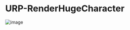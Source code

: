 # URP-RenderHugeCharacter

![image](https://github.com/tkonexhh/URP-RenderHugeCharacter/blob/master/ReadMe/Img.gif)
